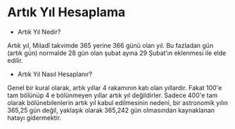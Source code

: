 # Artık Yıl Hesaplama

* Artık Yıl Nedir?

Artık yıl, Miladî takvimde 365 yerine 366 günü olan yıl.
Bu fazladan gün (artık gün) normalde 28 gün olan şubat ayına 29 Şubat’ın eklenmesi ile elde edilir.

* Artık Yıl Nasıl Hesaplanır?

Genel bir kural olarak, artık yıllar 4 rakamının katı olan yıllardır.
Fakat 100'e tam bölünüp 4 e bölünmeyen yıllar artık yıl değildirler.
Sadece 400'e tam olarak bölünebilenlerin artık yıl kabul edilmesinin nedeni, bir astronomik yılın 365,25 gün değil, yaklaşık olarak 365,242 gün olmasından kaynaklanan hatayı gidermektir.


